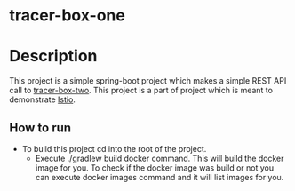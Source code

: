 # tracer-box-one

# Description

This project is a simple spring-boot project which makes a simple REST API call to [tracer-box-two](https://github.com/saurin-tech/tracer-box-two).
This project is a part of project which is meant to demonstrate [Istio](https://istio.io).

## How to run

* To build this project cd into the root of the project.
    - Execute ./gradlew build docker command. This will build the docker image for you.
        To check if the docker image was build or not you can execute docker images command and it will list images for you.
